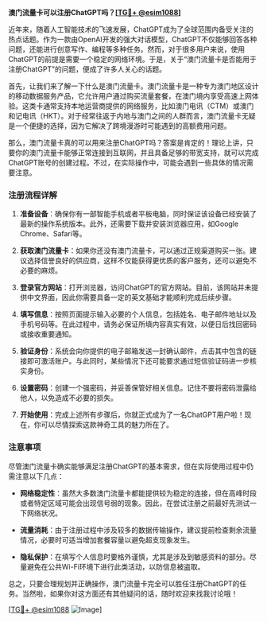 **澳门流量卡可以注册ChatGPT吗？[[TG💪+ @esim1088](https://t.me/s/esim1088)]**

近年来，随着人工智能技术的飞速发展，ChatGPT成为了全球范围内备受关注的热点话题。作为一款由OpenAI开发的强大对话模型，ChatGPT不仅能够回答各种问题，还能进行创意写作、编程等多种任务。然而，对于很多用户来说，使用ChatGPT的前提是需要一个稳定的网络环境。于是，关于“澳门流量卡是否能用于注册ChatGPT”的问题，便成了许多人关心的话题。

首先，让我们来了解一下什么是澳门流量卡。澳门流量卡是一种专为澳门地区设计的移动数据服务产品，它允许用户通过购买流量套餐，在澳门境内享受高速上网体验。这类卡通常支持本地运营商提供的网络服务，比如澳门电讯（CTM）或澳门和记电讯（HKT）。对于经常往返于内地与澳门之间的人群而言，澳门流量卡无疑是一个便捷的选择，因为它解决了跨境漫游时可能遇到的高额费用问题。

那么，澳门流量卡真的可以用来注册ChatGPT吗？答案是肯定的！理论上讲，只要你的澳门流量卡能够正常连接到互联网，并且具备足够的带宽支持，就可以完成ChatGPT账号的创建过程。不过，在实际操作中，可能会遇到一些具体的情况需要注意。

### 注册流程详解

1. **准备设备**：确保你有一部智能手机或者平板电脑，同时保证该设备已经安装了最新的操作系统版本。此外，还需要下载并安装浏览器应用，如Google Chrome、Safari等。

2. **获取澳门流量卡**：如果你还没有澳门流量卡，可以通过正规渠道购买一张。建议选择信誉良好的供应商，这样不仅能获得更优质的客户服务，还可以避免不必要的麻烦。

3. **登录官方网站**：打开浏览器，访问ChatGPT的官方网站。目前，该网站并未提供中文界面，因此你需要具备一定的英文基础才能顺利完成后续步骤。

4. **填写信息**：按照页面提示输入必要的个人信息，包括姓名、电子邮件地址以及手机号码等。在此过程中，请务必保证所填内容真实有效，以便日后找回密码或接收重要通知。

5. **验证身份**：系统会向你提供的电子邮箱发送一封确认邮件，点击其中包含的链接即可激活账户。与此同时，某些情况下还可能要求通过短信验证码进一步核实身份。

6. **设置密码**：创建一个强密码，并妥善保管好相关信息。记住不要将密码泄露给他人，以免造成不必要的损失。

7. **开始使用**：完成上述所有步骤后，你就正式成为了一名ChatGPT用户啦！现在，你可以尽情探索这款神奇工具的魅力所在了。

### 注意事项

尽管澳门流量卡确实能够满足注册ChatGPT的基本需求，但在实际使用过程中仍需注意以下几点：

- **网络稳定性**：虽然大多数澳门流量卡都能提供较为稳定的连接，但在高峰时段或者特定区域可能会出现信号弱的现象。因此，在尝试注册之前最好先测试一下网络状况。
  
- **流量消耗**：由于注册过程中涉及较多的数据传输操作，建议提前检查剩余流量情况，必要时可适当增加套餐容量以避免超支现象发生。
  
- **隐私保护**：在填写个人信息时要格外谨慎，尤其是涉及到敏感资料的部分。尽量避免在公共Wi-Fi环境下进行此类活动，以防信息被盗取。

总之，只要合理规划并正确操作，澳门流量卡完全可以胜任注册ChatGPT的任务。当然啦，如果你对这方面还有其他疑问的话，随时欢迎来找我讨论哦！

[[TG💪+ @esim1088](https://t.me/s/esim1088) ![Image](https://i.postimg.cc/4NQfJmqS/Snipaste-2025-05-13-00-14-12.png)]